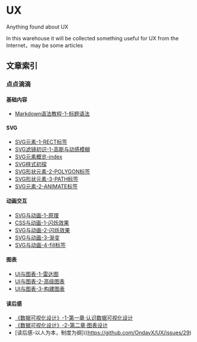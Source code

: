 # UX
Anything found about UX

In this warehouse it will be collected something useful for UX from the Internet，may be some articles

## 文章索引

### 点点滴滴

#### 基础内容

- [Markdown语法教程-1-标题语法](https://github.com/OndayX/UX/issues/17)

#### SVG

- [SVG元素-1-RECT标签](https://github.com/OndayX/UX/issues/2)
- [SVG滤镜初识-1-高斯与动感模糊](https://github.com/OndayX/UX/issues/3)
- [SVG元素概览-index](https://github.com/OndayX/UX/issues/4)
- [SVG样式初探](https://github.com/OndayX/UX/issues/5)
- [SVG形状元素-2-POLYGON标签](https://github.com/OndayX/UX/issues/7)
- [SVG形状元素-3-PATH标签](https://github.com/OndayX/UX/issues/8)
- [SVG元素-2-ANIMATE标签](https://github.com/OndayX/UX/issues/11)


#### 动画交互

- [SVG与动画-1-原理](https://github.com/OndayX/UX/issues/6)
- [CSS与动画-1-闪烁效果](https://github.com/OndayX/UX/issues/9)
- [SVG与动画-2-闪烁效果](https://github.com/OndayX/UX/issues/10)
- [SVG与动画-3-渐变](https://github.com/OndayX/UX/issues/12)
- [SVG与动画-4-fill标签](https://github.com/OndayX/UX/issues/13)


#### 图表

- [UI与图表-1-雷达图](https://github.com/OndayX/UX/issues/14)
- [UI与图表-2-高级图表](https://github.com/OndayX/UX/issues/15)
- [UI与图表-3-构建图表](https://github.com/OndayX/UX/issues/16)

#### 读后感

- [《数据可视化设计》-1-第一章·认识数据可视化设计](https://github.com/OndayX/UX/issues/18)
- [《数据可视化设计》-2-第二章·图表设计](https://github.com/OndayX/UX/issues/30)
- [读后感-以人为本，制度为纲]((https://github.com/OndayX/UX/issues/29)

